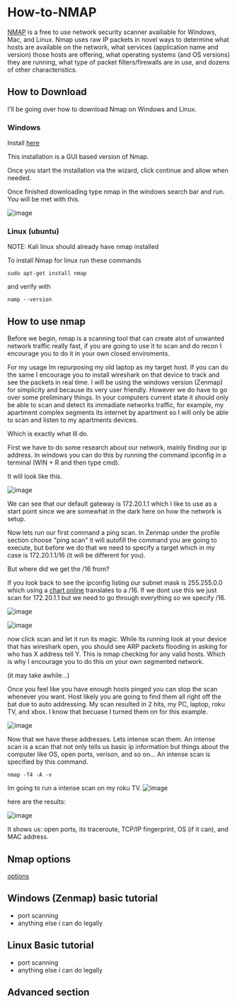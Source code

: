 # How-to-NMAP

[NMAP](https://nmap.org/download.html) is a free to use network security scanner availiable for Windows, Mac, and Linux. Nmap uses raw IP packets in novel ways to determine what hosts are available on the network, what services (application name and version) those hosts are offering, what operating systems (and OS versions) they are running, what type of packet filters/firewalls are in use, and dozens of other characteristics.

## How to Download

I'll be going over how to download Nmap on Windows and Linux. 

### Windows

Install [here](https://nmap.org/dist/nmap-7.94-setup.exe) 

This installation is a GUI based version of Nmap. 

Once you start the installation via the wizard, click continue and allow when needed.

Once finished downloading type nmap in the windows search bar and run. You will be met with this.

![image](https://github.com/JoshuaHartz/How-to-NMAP/assets/102620766/d8bed309-c47a-4d9a-9a2e-51275208d37e)


### Linux (ubuntu)

NOTE: Kali linux should already have nmap installed

To install Nmap for linux run these commands

```
sudo apt-get install nmap
```
and verify with 
```
namp --version
```
## How to use nmap

Before we begin, nmap is a scanning tool that can create alot of unwanted network traffic really fast, if you are going to use it to scan and do recon I encourage you to do it in your own closed enviroments.

For my usage Im repurposing my old laptop as my target host. If you can do the same I encourage you to install wireshark on that device to track and see the packets in real time. I will be using the windows version (Zenmap) for simplicity and because its very user friendly. However we do have to go over some preliminary things. In your computers current state it should only be able to scan and detect its immadiate networks traffic, for example, my apartment complex segments its internet by apartment so I will only be able to scan and listen to my apartments devices.

Which is exactly what Ill do. 

First we have to do some research about our network, mainly finding our ip address. In windows you can do this by running the command ipconfig in a terminal (WIN + R and then type cmd).

It will look like this.

![image](https://github.com/JoshuaHartz/How-to-NMAP/assets/102620766/dca7a25c-d80b-4b82-8eef-3734bd577202)

We can see that our default gateway is 172.20.1.1 which I like to use as a start point since we are somewhat in the dark here on how the network is setup. 

Now lets run our first command a ping scan. In Zenmap under the profile section choose "ping scan" it will autofill the command you are going to execute, but before we do that we need to specify a target which in my case is 172.20.1.1/16 (it will be different for you). 

But where did we get the /16 from? 

If you look back to see the ipconfig listing our subnet mask is 255.255.0.0 which using a [chart online](https://en.wikipedia.org/wiki/Wildcard_mask) translates to a /16. If we dont use this we just scan for 172.20.1.1 but we need to go through everything so we specify /16.

![image](https://github.com/JoshuaHartz/How-to-NMAP/assets/102620766/ac62ef74-63bb-435b-9c5d-55569c5d19e1)


![image](https://github.com/JoshuaHartz/How-to-NMAP/assets/102620766/266bedd5-8652-419c-ae94-c05a2f9e3f3f)


now click scan and let it run its magic. While its running look at your device that has wireshark open, you should see ARP packets flooding in asking for who has X address tell Y. This is nmap checking for any valid hosts. Which is why I encourage you to do this on your own segmented network.

(it may take awhile...)

Once you feel like you have enough hosts pinged you can stop the scan whenever you want. Host likely you are going to find them all right off the bat due to auto addressing. My scan resulted in 2 hits, my PC, laptop, roku TV, and xbox. I know that becuase I turned them on for this example.

![image](https://github.com/JoshuaHartz/How-to-NMAP/assets/102620766/91909c40-235e-44e8-8833-35fd39ae5e0e)

Now that we have these addresses. Lets intense scan them. An intense scan is a scan that not only tells us basic ip information but things about the computer like OS, open ports, verison, and so on...
An intense scan is specified by this command. 
```
nmap -T4 -A -v
```

Im going to run a intense scan on my roku TV. 
![image](https://github.com/JoshuaHartz/How-to-NMAP/assets/102620766/9f77a05b-f88f-48a1-a289-860602032710)

here are the results:

![image](https://github.com/JoshuaHartz/How-to-NMAP/assets/102620766/5ef44fbd-521c-47f5-94ec-6997acc941ca)

It shows us: open ports, its traceroute, TCP/IP fingerprint, OS (if it can), and MAC address. 


## Nmap options
[options](https://nmap.org/book/man-briefoptions.html)

## Windows (Zenmap) basic tutorial
- port scanning
- anything else i can do legally

## Linux Basic tutorial
- port scanning
- anything else i can do legally

## Advanced section





